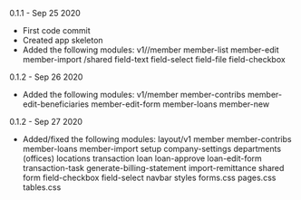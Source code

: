 0.1.1 - Sep 25 2020
- First code commit
- Created app skeleton
- Added the following modules:
    v1//member
        member-list
        member-edit
        member-import
    /shared
        field-text
        field-select
        field-file
        field-checkbox

0.1.2 - Sep 26 2020
- Added the following modules:
    v1/member
        member-contribs
        member-edit-beneficiaries
        member-edit-form
        member-loans
        member-new

0.1.2 - Sep 27 2020
- Added/fixed the following modules:
    layout/v1
        member
            member-contribs
            member-loans
            member-import
        setup
            company-settings
            departments (offices)
            locations
        transaction
            loan
                loan-approve
                loan-edit-form
            transaction-task
                generate-billing-statement
                import-remittance
    shared
        form
            field-checkbox
            field-select
        navbar
    styles
        forms.css
        pages.css
        tables.css


